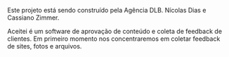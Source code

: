 Este projeto está sendo construído pela Agência DLB.
Nícolas Dias e Cassiano Zimmer.

Aceitei é um software de aprovação de conteúdo e coleta de feedback de clientes. Em primeiro momento nos concentraremos em coletar feedback de sites, fotos e arquivos.